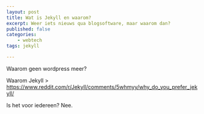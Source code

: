 ```yaml
---
layout: post
title: Wat is Jekyll en waarom?
excerpt: Weer iets nieuws qua blogsoftware, maar waarom dan?
published: false
categories: 
    - webtech
tags: jekyll

---
```


Waarom geen wordpress meer?

Waarom Jekyll > https://www.reddit.com/r/Jekyll/comments/5whmyy/why_do_you_prefer_jekyll/

Is het voor iedereen? Nee.

